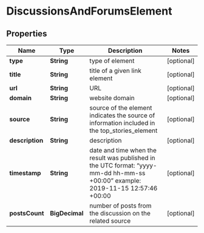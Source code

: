 

# DiscussionsAndForumsElement


## Properties

| Name | Type | Description | Notes |
|------------ | ------------- | ------------- | -------------|
|**type** | **String** | type of element |  [optional] |
|**title** | **String** | title of a given link element |  [optional] |
|**url** | **String** | URL |  [optional] |
|**domain** | **String** | website domain |  [optional] |
|**source** | **String** | source of the element indicates the source of information included in the top_stories_element |  [optional] |
|**description** | **String** | description |  [optional] |
|**timestamp** | **String** | date and time when the result was published in the UTC format: “yyyy-mm-dd hh-mm-ss +00:00” example: 2019-11-15 12:57:46 +00:00 |  [optional] |
|**postsCount** | **BigDecimal** | number of posts from the discussion on the related source |  [optional] |




